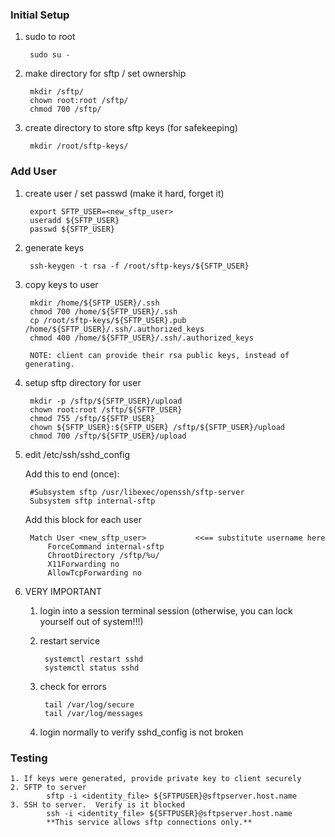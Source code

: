 

### Initial Setup

1. sudo to root

        sudo su -
        
1. make directory for sftp / set ownership
        
        mkdir /sftp/
        chown root:root /sftp/
        chmod 700 /sftp/

1. create directory to store sftp keys (for safekeeping)

        mkdir /root/sftp-keys/
        
### Add User

1. create user / set passwd (make it hard, forget it)

        export SFTP_USER=<new_sftp_user>
        useradd ${SFTP_USER}
        passwd ${SFTP_USER}
        
1. generate keys

        ssh-keygen -t rsa -f /root/sftp-keys/${SFTP_USER}
        
1. copy keys to user

        mkdir /home/${SFTP_USER}/.ssh
        chmod 700 /home/${SFTP_USER}/.ssh
        cp /root/sftp-keys/${SFTP_USER}.pub /home/${SFTP_USER}/.ssh/.authorized_keys
        chmod 400 /home/${SFTP_USER}/.ssh/.authorized_keys
        
        NOTE: client can provide their rsa public keys, instead of generating.
        
        
1. setup sftp directory for user

        mkdir -p /sftp/${SFTP_USER}/upload
        chown root:root /sftp/${SFTP_USER}
        chmod 755 /sftp/${SFTP_USER}
        chown ${SFTP_USER}:${SFTP_USER} /sftp/${SFTP_USER}/upload
        chmod 700 /sftp/${SFTP_USER}/upload
        
1. edit /etc/ssh/sshd_config

    Add this to end (once):
    
        #Subsystem sftp /usr/libexec/openssh/sftp-server
        Subsystem sftp internal-sftp
    
    Add this block for each user
    
        Match User <new_sftp_user>           <<== substitute username here
            ForceCommand internal-sftp
            ChrootDirectory /sftp/%u/
            X11Forwarding no
            AllowTcpForwarding no

1. VERY IMPORTANT
    1. login into a session terminal session (otherwise, you can lock yourself out of system!!!)
    
    1. restart service
    
            systemctl restart sshd
            systemctl status sshd
            
            
    1. check for errors
    
            tail /var/log/secure
            tail /var/log/messages
            
    1. login normally to verify sshd_config is not broken
    
### Testing
    
    1. If keys were generated, provide private key to client securely
    2. SFTP to server
            sftp -i <identity_file> ${SFTPUSER}@sftpserver.host.name
    3. SSH to server.  Verify is it blocked
            ssh -i <identity_file> ${SFTPUSER}@sftpserver.host.name
            **This service allows sftp connections only.**
            

